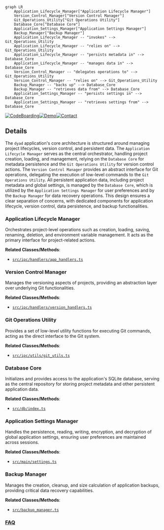 ```mermaid
graph LR
    Application_Lifecycle_Manager["Application Lifecycle Manager"]
    Version_Control_Manager["Version Control Manager"]
    Git_Operations_Utility["Git Operations Utility"]
    Database_Core["Database Core"]
    Application_Settings_Manager["Application Settings Manager"]
    Backup_Manager["Backup Manager"]
    Application_Lifecycle_Manager -- "invokes" --> Git_Operations_Utility
    Application_Lifecycle_Manager -- "relies on" --> Git_Operations_Utility
    Application_Lifecycle_Manager -- "persists metadata in" --> Database_Core
    Application_Lifecycle_Manager -- "manages data in" --> Database_Core
    Version_Control_Manager -- "delegates operations to" --> Git_Operations_Utility
    Version_Control_Manager -- "relies on" --> Git_Operations_Utility
    Backup_Manager -- "backs up" --> Database_Core
    Backup_Manager -- "retrieves data from" --> Database_Core
    Application_Settings_Manager -- "persists settings in" --> Database_Core
    Application_Settings_Manager -- "retrieves settings from" --> Database_Core
```

[![CodeBoarding](https://img.shields.io/badge/Generated%20by-CodeBoarding-9cf?style=flat-square)](https://github.com/CodeBoarding/GeneratedOnBoardings)[![Demo](https://img.shields.io/badge/Try%20our-Demo-blue?style=flat-square)](https://www.codeboarding.org/demo)[![Contact](https://img.shields.io/badge/Contact%20us%20-%20contact@codeboarding.org-lightgrey?style=flat-square)](mailto:contact@codeboarding.org)

## Details

The `dyad` application's core architecture is structured around managing project lifecycles, version control, and persistent data. The `Application Lifecycle Manager` serves as the central orchestrator, handling project creation, loading, and management, relying on the `Database Core` for metadata persistence and the `Git Operations Utility` for version control actions. The `Version Control Manager` provides an abstract interface for Git operations, delegating the execution of low-level commands to the `Git Operations Utility`. All persistent application data, including project metadata and global settings, is managed by the `Database Core`, which is utilized by the `Application Settings Manager` for user preferences and by the `Backup Manager` for data recovery operations. This design ensures a clear separation of concerns, with dedicated components for application lifecycle, version control, data persistence, and backup functionalities.

### Application Lifecycle Manager
Orchestrates project-level operations such as creation, loading, saving, renaming, deletion, and environment variable management. It acts as the primary interface for project-related actions.


**Related Classes/Methods**:

- <a href="https://github.com/dyad-sh/dyad/blob/main/src/ipc/handlers/app_handlers.ts" target="_blank" rel="noopener noreferrer">`src/ipc/handlers/app_handlers.ts`</a>


### Version Control Manager
Manages the versioning aspects of projects, providing an abstraction layer over underlying Git functionalities.


**Related Classes/Methods**:

- <a href="https://github.com/dyad-sh/dyad/blob/main/src/ipc/handlers/version_handlers.ts" target="_blank" rel="noopener noreferrer">`src/ipc/handlers/version_handlers.ts`</a>


### Git Operations Utility
Provides a set of low-level utility functions for executing Git commands, acting as the direct interface to the Git system.


**Related Classes/Methods**:

- <a href="https://github.com/dyad-sh/dyad/blob/main/src/ipc/utils/git_utils.ts" target="_blank" rel="noopener noreferrer">`src/ipc/utils/git_utils.ts`</a>


### Database Core
Initializes and provides access to the application's SQLite database, serving as the central repository for storing project metadata and other persistent application data.


**Related Classes/Methods**:

- <a href="https://github.com/dyad-sh/dyad/blob/main/src/db/index.ts" target="_blank" rel="noopener noreferrer">`src/db/index.ts`</a>


### Application Settings Manager
Handles the persistence, reading, writing, encryption, and decryption of global application settings, ensuring user preferences are maintained across sessions.


**Related Classes/Methods**:

- <a href="https://github.com/dyad-sh/dyad/blob/main/src/main/settings.ts" target="_blank" rel="noopener noreferrer">`src/main/settings.ts`</a>


### Backup Manager
Manages the creation, cleanup, and size calculation of application backups, providing critical data recovery capabilities.


**Related Classes/Methods**:

- <a href="https://github.com/dyad-sh/dyad/blob/main/src/backup_manager.ts" target="_blank" rel="noopener noreferrer">`src/backup_manager.ts`</a>




### [FAQ](https://github.com/CodeBoarding/GeneratedOnBoardings/tree/main?tab=readme-ov-file#faq)